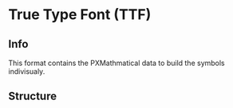 # True Type Font (TTF)

## Info
This format contains the PXMathmatical data to build the symbols indivisualy.<br>

## Structure
